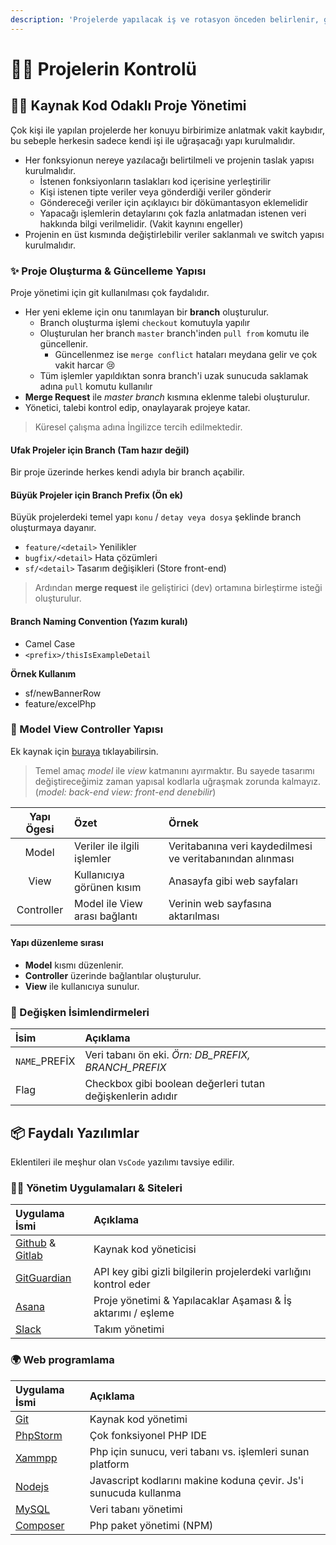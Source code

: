 ```yaml
---
description: 'Projelerde yapılacak iş ve rotasyon önceden belirlenir, gidişat kurgulanır.'
---
```


# 👨‍💼 Projelerin Kontrolü

## 👨‍💻 Kaynak Kod Odaklı Proje Yönetimi

Çok kişi ile yapılan projelerde her konuyu birbirimize anlatmak vakit kaybıdır, bu sebeple herkesin sadece kendi işi ile uğraşacağı yapı kurulmalıdır.

* Her fonksyionun nereye yazılacağı belirtilmeli ve projenin taslak yapısı kurulmalıdır.
  * İstenen fonksiyonların taslakları kod içerisine yerleştirilir
  * Kişi istenen tipte veriler veya gönderdiği veriler gönderir
  * Göndereceği veriler için açıklayıcı bir dökümantasyon eklemelidir
  * Yapacağı işlemlerin detaylarını çok fazla anlatmadan istenen veri hakkında bilgi verilmelidir. \(Vakit kaynını engeller\)
* Projenin en üst kısmında değiştirlebilir veriler saklanmalı ve switch yapısı kurulmalıdır.

### ✨ Proje Oluşturma & Güncelleme Yapısı

Proje yönetimi için git kullanılması çok faydalıdır.

* Her yeni ekleme için onu tanımlayan bir **branch** oluşturulur.
  * Branch oluşturma işlemi `checkout` komutuyla yapılır
  * Oluşturulan her branch `master` branch'inden `pull from` komutu ile güncellenir.
    * Güncellenmez ise `merge conflict` hataları meydana gelir ve çok vakit harcar 😢
  * Tüm işlemler yapıldıktan sonra branch'i uzak sunucuda saklamak adına `pull` komutu kullanılır
* **Merge Request** ile _master branch_ kısmına eklenme talebi oluşturulur.
* Yönetici, talebi kontrol edip, onaylayarak projeye katar.

> Küresel çalışma adına İngilizce tercih edilmektedir.

#### Ufak Projeler için Branch \(Tam hazır değil\)

Bir proje üzerinde herkes kendi adıyla bir branch açabilir.

#### Büyük Projeler için Branch Prefix \(Ön ek\)

Büyük projelerdeki temel yapı `konu` / `detay veya dosya` şeklinde branch oluşturmaya dayanır.

* `feature/<detail>` Yenilikler
* `bugfix/<detail>` Hata çözümleri
* `sf/<detail>` Tasarım değişikleri \(Store front-end\)

> Ardından **merge request** ile geliştirici \(dev\) ortamına birleştirme isteği oluşturulur.

#### Branch Naming Convention \(Yazım kuralı\)

* Camel Case
* `<prefix>/thisIsExampleDetail`

**Örnek Kullanım**

* sf/newBannerRow
* feature/excelPhp

### 🍱 Model View Controller Yapısı

Ek kaynak için [buraya](https://blog.koddit.com/yazilim/mvc-nedir-gercek-orneklerle-mvc-nedir-anlayalim/) tıklayabilirsin.

> Temel amaç _model_ ile _view_ katmanını ayırmaktır. Bu sayede tasarımı değiştireceğimiz zaman yapısal kodlarla uğraşmak zorunda kalmayız. \(_model: back-end view: front-end denebilir_\)

| Yapı Ögesi | Özet | Örnek |
| :---: | :--- | :--- |
| Model | Veriler ile ilgili işlemler | Veritabanına veri kaydedilmesi ve veritabanından alınması |
| View | Kullanıcıya görünen kısım | Anasayfa gibi web sayfaları |
| Controller | Model ile View arası bağlantı | Verinin web sayfasına aktarılması |

#### Yapı düzenleme sırası

* **Model** kısmı düzenlenir.
* **Controller** üzerinde bağlantılar oluşturulur.
* **View** ile kullanıcıya sunulur.

### 💎 Değişken İsimlendirmeleri

| İsim | Açıklama |
| :--- | :--- |
| `NAME`\_PREFİX | Veri tabanı ön eki. _Örn: DB\_PREFIX, BRANCH\_PREFIX_ |
| Flag | Checkbox gibi boolean değerleri tutan değişkenlerin adıdır |

## 📦 Faydalı Yazılımlar

Eklentileri ile meşhur olan `VsCode` yazılımı tavsiye edilir.

### 👨‍💼 Yönetim Uygulamaları & Siteleri

| Uygulama İsmi | Açıklama |
| :--- | :--- |
| [Github](https://github.com/) & [Gitlab](https://gitlab.com) | Kaynak kod yöneticisi |
| [GitGuardian](https://app.gitguardian.com/) | API key gibi gizli bilgilerin projelerdeki varlığını kontrol eder |
| [Asana](https://asana.com/) | Proje yönetimi & Yapılacaklar Aşaması & İş aktarımı / eşleme |
| [Slack](https://slack.com/) | Takım yönetimi |

### 🌍 Web programlama

| Uygulama İsmi | Açıklama |  |
| :--- | :--- | :--- |
| [Git](https://git-scm.com/downloads) | Kaynak kod yönetimi |  |
| [PhpStorm](https://www.jetbrains.com/phpstorm/download/#section=windows) | Çok fonksiyonel PHP IDE |  |
| [Xammpp](https://www.apachefriends.org/tr/download.html) | Php için sunucu, veri tabanı vs. işlemleri sunan platform |  |
| [Nodejs](https://nodejs.org/en/download/) | Javascript kodlarını makine koduna çevir. Js'i sunucuda kullanma |  |
| [MySQL](https://www.mysql.com/downloads/) | Veri tabanı yönetimi |  |
| [Composer](https://getcomposer.org/download/) | Php paket yönetimi \(NPM\) |  |

